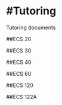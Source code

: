 #Tutoring
========

Tutoring documents

##ECS 20

##ECS 30

##ECS 40

##ECS 60

##ECS 120

##ECS 122A
